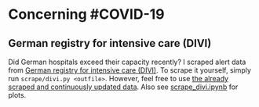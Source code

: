 # Concerning #COVID-19

## German registry for intensive care (DIVI)

Did German hospitals exceed their capacity recently? I scraped alert data from [German registry for intensive care (DIVI)](https://divi.de/register/intensivregister). To scrape it yourself, simply run `scrape/divi.py <outfile>`. However, feel free to use [the already scraped and continuously updated data](https://raw.githubusercontent.com/pschwede/covid19plots/master/data/divi.tsv). Also see [scrape_divi.ipynb](https://github.com/pschwede/covid19plots/blob/master/scrape_divi.ipynb) for plots.
